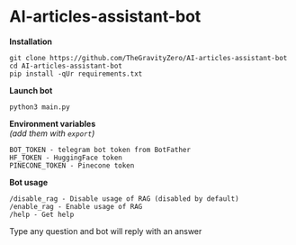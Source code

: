 # AI-articles-assistant-bot

**Installation**
```
git clone https://github.com/TheGravityZero/AI-articles-assistant-bot
cd AI-articles-assistant-bot
pip install -qUr requirements.txt
```

**Launch bot**
```
python3 main.py
```

**Environment variables**  
_(add them with ```export```)_
```
BOT_TOKEN - telegram bot token from BotFather
HF_TOKEN - HuggingFace token
PINECONE_TOKEN - Pinecone token
```

**Bot usage**
```
/disable_rag - Disable usage of RAG (disabled by default)
/enable_rag - Enable usage of RAG
/help - Get help
```
Type any question and bot will reply with an answer
